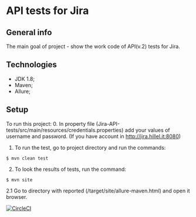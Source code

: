 # API tests for Jira

## General info
The main goal of project - show the work code of API(v.2) tests for Jira.

## Technologies
* JDK 1.8;
* Maven;
* Allure;

## Setup
To run this project:
0. In property file (Jira-API-tests/src/main/resources/credentials.properties) add your values of username and password. (If you have account in http://jira.hillel.it:8080)
1. To run the test, go to project directory and run the commands:
```
$ mvn clean test
```
2. To look the results of tests, run the command:
```
$ mvn site
```
2.1 Go to directory with reported (/target/site/allure-maven.html) and open it browser.


[![CircleCI](https://circleci.com/gh/Artem100/LR20.svg?style=svg)](https://circleci.com/gh/Artem100/LR20)
